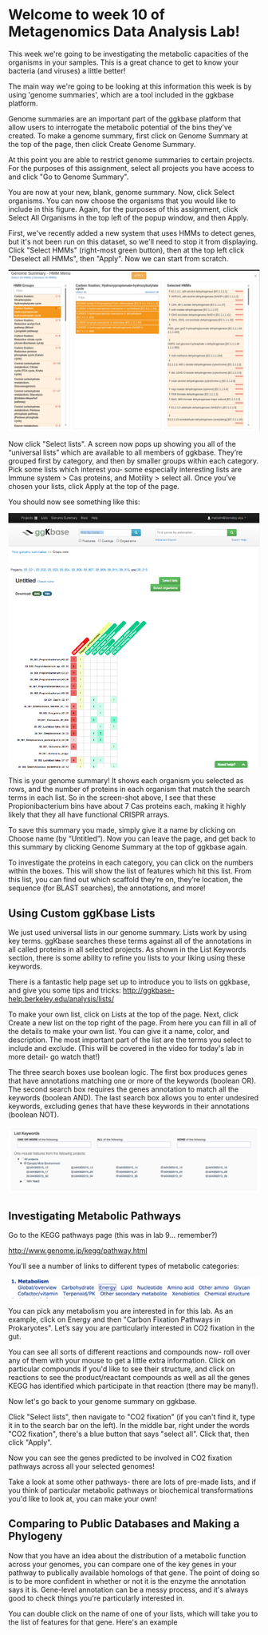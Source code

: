 # Welcome to week 10 of Metagenomics Data Analysis Lab!

This week we're going to be investigating the metabolic capacities of the organisms in your samples. This is a great chance to get to know your bacteria (and viruses) a little better!

The main way we're going to be looking at this information this week is by using 'genome summaries', which are a tool included in the ggkbase platform.

Genome summaries are an important part of the ggkbase platform that allow users to interrogate the metabolic potential of the bins they’ve created. To make a genome summary, first click on Genome Summary at the top of the page, then click Create Genome Summary.

At this point you are able to restrict genome summaries to certain projects. For the purposes of this assignment, select all projects you have access to and click "Go to  Genome Summary".

You are now at your new, blank, genome summary. Now, click Select organisms. You can now choose the organisms that you would like to include in this figure. Again, for the purposes of this assignment, click Select All Organisms in the top left of the popup window, and then Apply.

First, we've recently added a new system that uses HMMs to detect genes, but it's not been run on this dataset, so we'll need to stop it from displaying. Click "Select HMMs" (right-most green button), then at the top left click "Deselect all HMMs", then "Apply". Now we can start from scratch.

![HMM_menu.png](HMM_menu.png)

Now click "Select lists". A screen now pops up showing you all of the “universal lists” which are available to all members of ggkbase. They’re grouped first by category, and then by smaller groups within each category. Pick some lists which interest you- some especially interesting lists are Immune system > Cas proteins, and Motility > select all. Once you’ve chosen your lists, click Apply at the top of the page.

You should now see something like this:

![initial_summary.png](initial_summary.png)

This is your genome summary! It shows each organism you selected as rows, and the number of proteins in each organism that match the search terms in each list. So in the screen-shot above, I see that these Propionibacterium bins have about 7 Cas proteins each, making it highly likely that they all have functional CRISPR arrays.

To save this summary you made, simply give it a name by clicking on Choose name (by “Untitled”). Now you can leave the page, and get back to this summary by clicking Genome Summary at the top of ggkbase again.

To investigate the proteins in each category, you can click on the numbers within the boxes. This will show the list of features which hit this list. From this list, you can find out which scaffold they’re on, they’re location, the sequence (for BLAST searches), the annotations, and more!

## Using Custom ggKbase Lists

We just used universal lists in our genome summary.  Lists work by using key terms. ggKbase searches these terms against all of the annotations in all called proteins in all selected projects. As shown in the List Keywords section, there is some ability to refine you lists to your liking using these keywords.

There is a fantastic help page set up to introduce you to lists on ggkbase, and give you some tips and tricks: <a href=http://ggkbase-help.berkeley.edu/analysis/lists/>http://ggkbase-help.berkeley.edu/analysis/lists/</a>

To make your own list, click on Lists at the top of the page. Next, click Create a new list on the top right of the page. From here you can fill in all of the details to make your own list.  You can give it a name, color, and description.  The most important part of the list are the terms you select to include and exclude.  (This will be covered in the video for today's lab in more detail- go watch that!)

The three search boxes use boolean logic. The first box produces genes that have annotations matching one or more of the keywords (boolean OR). The second search box requires the genes annotation to match all the keywords (boolean AND). The last search box allows you to enter undesired keywords, excluding genes that have these keywords in their annotations (boolean NOT).

![list_menu.png](list_menu.png)

## Investigating Metabolic Pathways

Go to the KEGG pathways page (this was in lab 9... remember?)

<a href=http://www.genome.jp/kegg/pathway.html>http://www.genome.jp/kegg/pathway.html</a>

You’ll see a number of links to different types of metabolic categories:

![kegg_menu.png](kegg_menu.png)

You can pick any metabolism you are interested in for this lab.  As an example, click on Energy and then "Carbon Fixation Pathways in Prokaryotes".  Let’s say you are particularly interested in CO2 fixation in the gut.

You can see all sorts of different reactions and compounds now- roll over any of them with your mouse to get a little extra information. Click on particular compounds if you'd like to see their structure, and click on reactions to see the product/reactant compounds as well as all the genes KEGG has identified which participate in that reaction (there may be many!).

Now let's go back to your genome summary on ggkbase.

Click "Select lists", then navigate to "CO2 fixation" (if you can't find it, type it in to the search bar on the left). In the middle bar, right under the words "CO2 fixation", there's a blue button that says "select all". Click that, then click "Apply". 

Now you can see the genes predicted to be involved in CO2 fixation pathways across all your selected genomes!

Take a look at some other pathways- there are lots of pre-made lists, and if you think of particular metabolic pathways or biochemical transformations you'd like to look at, you can make your own!

## Comparing to Public Databases and Making a Phylogeny

Now that you have an idea about the distribution of a metabolic function across your genomes, you can compare one of the key genes in your pathway to publically available homologs of that gene. The point of doing so is to be more confident in whether or not it is the enzyme the annotation says it is. Gene-level annotation can be a messy process, and it's always good to check things you're particularly interested in.

You can double click on the name of one of your lists, which will take you to the list of features for that gene. Here's an example 

